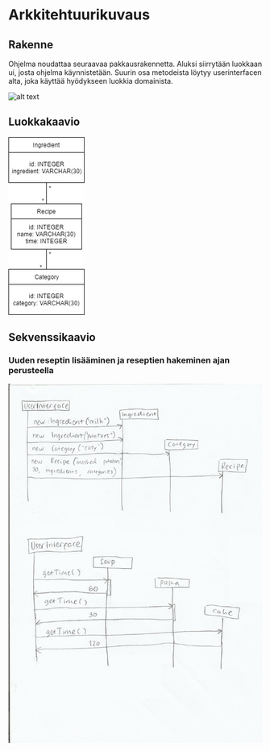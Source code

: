 # Arkkitehtuurikuvaus

## Rakenne
Ohjelma noudattaa seuraavaa pakkausrakennetta. Aluksi siirrytään luokkaan ui, josta ohjelma käynnistetään. Suurin osa metodeista löytyy userinterfacen alta, joka käyttää hyödykseen luokkia domainista. 

![alt text](https://github.com/kuukelo/ot-harjoitustyo/blob/master/dokumentaatio/Rakenne.jpg)

## Luokkakaavio

![alt text](https://github.com/kuukelo/ot-harjoitustyo/blob/master/dokumentaatio/Luokkakaavio%20Recipedatabase.jpg)

## Sekvenssikaavio

### Uuden reseptin lisääminen ja reseptien hakeminen ajan perusteella

![alt text](https://github.com/kuukelo/ot-harjoitustyo/blob/master/dokumentaatio/Sekvenssikaavio.jpg)
